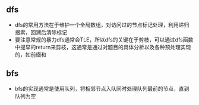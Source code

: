 ## dfs
* dfs的常用方法在于维护一个全局数组，对访问过的节点标记处理，利用递归搜索，回溯后清除标记
* 要注意常规的暴力dfs通常会TLE，所以dfs的关键在于剪枝，可以通过dfs函数中提早的return来剪枝，这通常是通过对题目的具体分析以及各种预处理实现的，如前缀和

## bfs
* bfs的实现通常是使用队列，将相邻节点入队同时处理队列最前的节点，直到队列为空